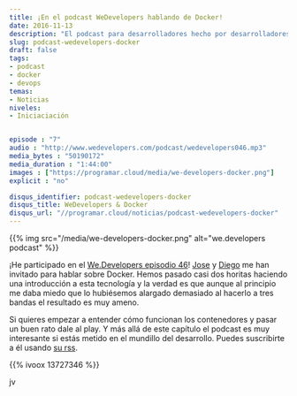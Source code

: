 ```yaml
---
title: ¡En el podcast WeDevelopers hablando de Docker!
date: 2016-11-13
description: "El podcast para desarrolladores hecho por desarrolladores"
slug: podcast-wedevelopers-docker
draft: false
tags:
- podcast
- docker
- devops
temas:
- Noticias
niveles:
- Iniciaciación


episode : "7"
audio : "http://www.wedevelopers.com/podcast/wedevelopers046.mp3"
media_bytes : "50190172"
media_duration : "1:44:00"
images : ["https://programar.cloud/media/we-developers-docker.png"]
explicit : "no"

disqus_identifier: podcast-wedevelopers-docker
disqus_title: WeDevelopers & Docker
disqus_url: "//programar.cloud/noticias/podcast-wedevelopers-docker"
--- 
```


{{% img src="/media/we-developers-docker.png" alt="we.developers podcast" %}}

¡He participado en el [We.Developers episodio 46](http://wedevelopers.com/2016/11/12/we-developers-046-docker/)! [Jose](https://twitter.com/jablanco) y [Diego](https://twitter.com/dfreniche) me han invitado para hablar sobre Docker. Hemos pasado casi dos horitas haciendo una introducción a esta tecnología y la verdad es que aunque al principio me daba miedo que lo hubiésemos alargado demasiado al hacerlo a tres bandas el resultado es muy ameno.<!--more-->

Si quieres empezar a entender cómo funcionan los contenedores y pasar un buen rato dale al play. Y más allá de este capítulo el podcast es muy interesante si estás metido en el mundillo del desarrollo. Puedes suscribirte a él usando [su rss](http://wedevelopers.com/feed/podcast/).

{{% ivoox 13727346 %}}

jv